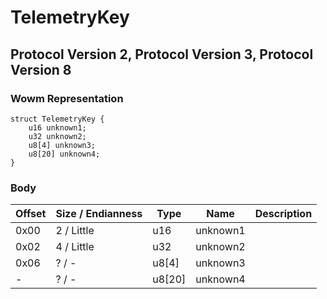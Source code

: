 # TelemetryKey
## Protocol Version 2, Protocol Version 3, Protocol Version 8

### Wowm Representation
```rust,ignore
struct TelemetryKey {
    u16 unknown1;
    u32 unknown2;
    u8[4] unknown3;
    u8[20] unknown4;
}
```
### Body
| Offset | Size / Endianness | Type | Name | Description |
| ------ | ----------------- | ---- | ---- | ----------- |
| 0x00 | 2 / Little | u16 | unknown1 |  |
| 0x02 | 4 / Little | u32 | unknown2 |  |
| 0x06 | ? / - | u8[4] | unknown3 |  |
| - | ? / - | u8[20] | unknown4 |  |
